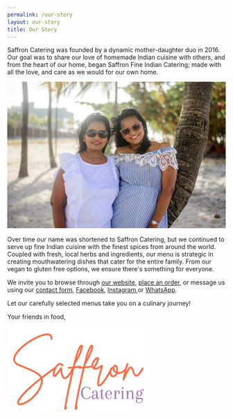 ```yaml
---
permalink: /our-story
layout: our-story
title: Our Story
---
```

Saffron Catering was founded by a dynamic mother-daughter duo in 2016. Our goal was to share our love of homemade Indian cuisine with others, and from the heart of our home, began Saffron Fine Indian Catering; made with all the love, and care as we would for our own home.

![](/images/upload/rsz_dsc_8091-resized.png)

Over time our name was shortened to Saffron Catering, but we continued to serve up fine Indian cuisine with the finest spices from around the world. Coupled with fresh, local herbs and ingredients, our menu is strategic in creating mouthwatering dishes that cater for the entire family. From our vegan to gluten free options, we ensure there's something for everyone.

We invite you to browse through [our website](https://saffroncateringgy.com/), [place an order](https://saffroncateringgy.com/menu), or message us using our [contact form](https://saffroncateringgy.com/contact), [Facebook](https://www.facebook.com/saffroncateringgy), [Instagram ](https://www.instagram.com/saffroncateringgy/)or [WhatsApp](https://wa.me/message/DNU575YSQMGRO1).

Let our carefully selected menus take you on a culinary journey!

Your friends in food, 

![](/images/upload/rsz_1saffron_signature_-_cropped.png)